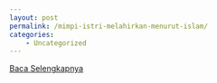```yaml
---
layout: post
permalink: /mimpi-istri-melahirkan-menurut-islam/
categories:
    - Uncategorized
---
```


[Baca Selengkapnya](/03)
